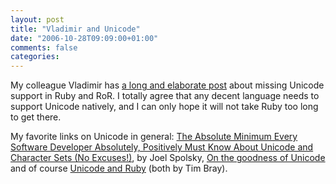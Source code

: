 ```yaml
---
layout: post
title: "Vladimir and Unicode"
date: "2006-10-28T09:09:00+01:00"
comments: false
categories: 
---
```


<p>My colleague Vladimir has <a href="/blog/vd/2006/10/is_ruby_enterpr.html">a long and elaborate post</a> about missing Unicode support in Ruby and RoR. I totally agree that any decent language needs to support Unicode natively, and I can only hope it will not take Ruby too long to get there.</p>

<p>My favorite links on Unicode in general: <a href="http://www.joelonsoftware.com/articles/Unicode.html">The Absolute Minimum Every Software Developer Absolutely, Positively Must Know About Unicode and Character Sets (No Excuses!)</a>, by Joel Spolsky, <a href="http://www.tbray.org/ongoing/When/200x/2003/04/06/Unicode">On the goodness of Unicode</a> and of course <a href="http://www.tbray.org/ongoing/When/200x/2006/10/22/Unicode-and-Ruby">Unicode and Ruby</a> (both by Tim Bray).</p>


